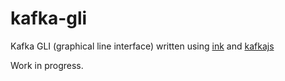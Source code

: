 # kafka-gli

Kafka GLI (graphical line interface) written using [ink](https://github.com/vadimdemedes/ink) and [kafkajs](https://kafka.js.org/)

Work in progress.
